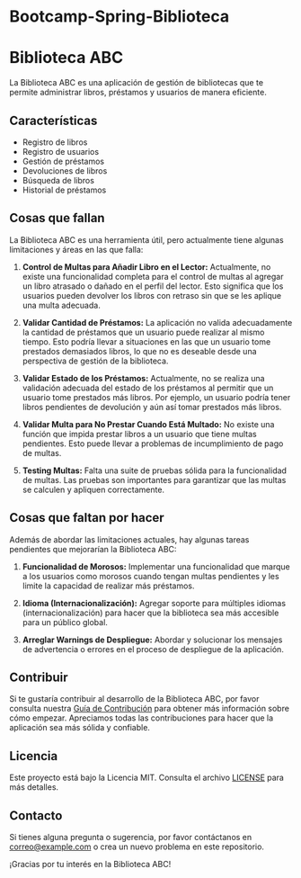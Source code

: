 # Bootcamp-Spring-Biblioteca


# Biblioteca ABC

La Biblioteca ABC es una aplicación de gestión de bibliotecas que te permite administrar libros, préstamos y usuarios de manera eficiente.

## Características

- Registro de libros
- Registro de usuarios
- Gestión de préstamos
- Devoluciones de libros
- Búsqueda de libros
- Historial de préstamos

## Cosas que fallan

La Biblioteca ABC es una herramienta útil, pero actualmente tiene algunas limitaciones y áreas en las que falla:

1. **Control de Multas para Añadir Libro en el Lector:** Actualmente, no existe una funcionalidad completa para el control de multas al agregar un libro atrasado o dañado en el perfil del lector. Esto significa que los usuarios pueden devolver los libros con retraso sin que se les aplique una multa adecuada.

2. **Validar Cantidad de Préstamos:** La aplicación no valida adecuadamente la cantidad de préstamos que un usuario puede realizar al mismo tiempo. Esto podría llevar a situaciones en las que un usuario tome prestados demasiados libros, lo que no es deseable desde una perspectiva de gestión de la biblioteca.

3. **Validar Estado de los Préstamos:** Actualmente, no se realiza una validación adecuada del estado de los préstamos al permitir que un usuario tome prestados más libros. Por ejemplo, un usuario podría tener libros pendientes de devolución y aún así tomar prestados más libros.

4. **Validar Multa para No Prestar Cuando Está Multado:** No existe una función que impida prestar libros a un usuario que tiene multas pendientes. Esto puede llevar a problemas de incumplimiento de pago de multas.

5. **Testing Multas:** Falta una suite de pruebas sólida para la funcionalidad de multas. Las pruebas son importantes para garantizar que las multas se calculen y apliquen correctamente.

## Cosas que faltan por hacer

Además de abordar las limitaciones actuales, hay algunas tareas pendientes que mejorarían la Biblioteca ABC:

1. **Funcionalidad de Morosos:** Implementar una funcionalidad que marque a los usuarios como morosos cuando tengan multas pendientes y les limite la capacidad de realizar más préstamos.

2. **Idioma (Internacionalización):** Agregar soporte para múltiples idiomas (internacionalización) para hacer que la biblioteca sea más accesible para un público global.

3. **Arreglar Warnings de Despliegue:** Abordar y solucionar los mensajes de advertencia o errores en el proceso de despliegue de la aplicación.

## Contribuir

Si te gustaría contribuir al desarrollo de la Biblioteca ABC, por favor consulta nuestra [Guía de Contribución](CONTRIBUTING.md) para obtener más información sobre cómo empezar. Apreciamos todas las contribuciones para hacer que la aplicación sea más sólida y confiable.

## Licencia

Este proyecto está bajo la Licencia MIT. Consulta el archivo [LICENSE](LICENSE) para más detalles.

## Contacto

Si tienes alguna pregunta o sugerencia, por favor contáctanos en [correo@example.com](mailto:correo@example.com) o crea un nuevo problema en este repositorio.

¡Gracias por tu interés en la Biblioteca ABC!
